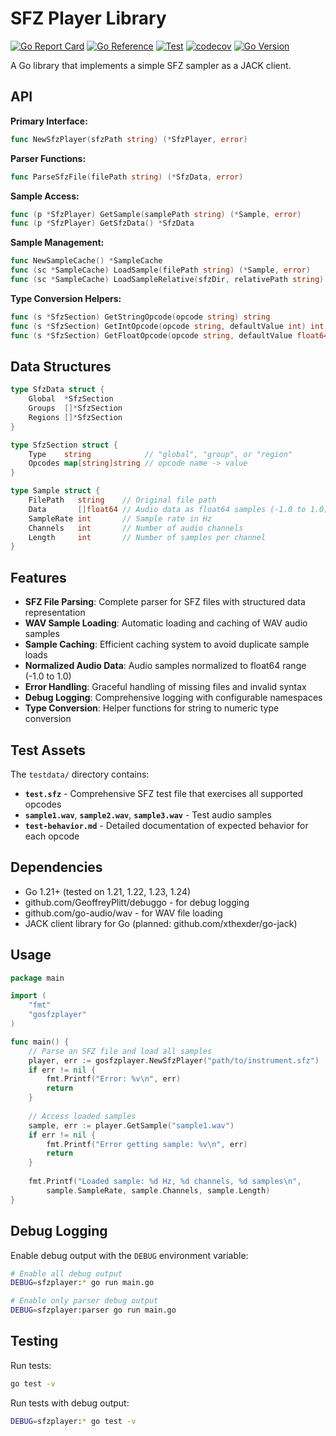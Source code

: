 # SFZ Player Library

[![Go Report Card](https://goreportcard.com/badge/github.com/GeoffreyPlitt/gosfzplayer)](https://goreportcard.com/report/github.com/GeoffreyPlitt/gosfzplayer)
[![Go Reference](https://pkg.go.dev/badge/github.com/GeoffreyPlitt/gosfzplayer.svg)](https://pkg.go.dev/github.com/GeoffreyPlitt/gosfzplayer)
[![Test](https://github.com/GeoffreyPlitt/gosfzplayer/workflows/Test/badge.svg)](https://github.com/GeoffreyPlitt/gosfzplayer/actions?query=workflow%3ATest)
[![codecov](https://codecov.io/gh/GeoffreyPlitt/gosfzplayer/branch/main/graph/badge.svg)](https://codecov.io/gh/GeoffreyPlitt/gosfzplayer)
[![Go Version](https://img.shields.io/github/go-mod/go-version/GeoffreyPlitt/gosfzplayer)](https://github.com/GeoffreyPlitt/gosfzplayer)

A Go library that implements a simple SFZ sampler as a JACK client.

## API

**Primary Interface:**
```go
func NewSfzPlayer(sfzPath string) (*SfzPlayer, error)
```

**Parser Functions:**
```go
func ParseSfzFile(filePath string) (*SfzData, error)
```

**Sample Access:**
```go
func (p *SfzPlayer) GetSample(samplePath string) (*Sample, error)
func (p *SfzPlayer) GetSfzData() *SfzData
```

**Sample Management:**
```go
func NewSampleCache() *SampleCache
func (sc *SampleCache) LoadSample(filePath string) (*Sample, error)
func (sc *SampleCache) LoadSampleRelative(sfzDir, relativePath string) (*Sample, error)
```

**Type Conversion Helpers:**
```go
func (s *SfzSection) GetStringOpcode(opcode string) string
func (s *SfzSection) GetIntOpcode(opcode string, defaultValue int) int
func (s *SfzSection) GetFloatOpcode(opcode string, defaultValue float64) float64
```

## Data Structures

```go
type SfzData struct {
    Global  *SfzSection
    Groups  []*SfzSection
    Regions []*SfzSection
}

type SfzSection struct {
    Type    string            // "global", "group", or "region"
    Opcodes map[string]string // opcode name -> value
}

type Sample struct {
    FilePath   string    // Original file path
    Data       []float64 // Audio data as float64 samples (-1.0 to 1.0)
    SampleRate int       // Sample rate in Hz
    Channels   int       // Number of audio channels
    Length     int       // Number of samples per channel
}
```

## Features

- **SFZ File Parsing**: Complete parser for SFZ files with structured data representation
- **WAV Sample Loading**: Automatic loading and caching of WAV audio samples
- **Sample Caching**: Efficient caching system to avoid duplicate sample loads
- **Normalized Audio Data**: Audio samples normalized to float64 range (-1.0 to 1.0)
- **Error Handling**: Graceful handling of missing files and invalid syntax
- **Debug Logging**: Comprehensive logging with configurable namespaces
- **Type Conversion**: Helper functions for string to numeric type conversion

## Test Assets

The `testdata/` directory contains:

- **`test.sfz`** - Comprehensive SFZ test file that exercises all supported opcodes
- **`sample1.wav`**, **`sample2.wav`**, **`sample3.wav`** - Test audio samples
- **`test-behavior.md`** - Detailed documentation of expected behavior for each opcode

## Dependencies

- Go 1.21+ (tested on 1.21, 1.22, 1.23, 1.24)
- github.com/GeoffreyPlitt/debuggo - for debug logging
- github.com/go-audio/wav - for WAV file loading
- JACK client library for Go (planned: github.com/xthexder/go-jack)

## Usage

```go
package main

import (
    "fmt"
    "gosfzplayer"
)

func main() {
    // Parse an SFZ file and load all samples
    player, err := gosfzplayer.NewSfzPlayer("path/to/instrument.sfz")
    if err != nil {
        fmt.Printf("Error: %v\n", err)
        return
    }
    
    // Access loaded samples
    sample, err := player.GetSample("sample1.wav")
    if err != nil {
        fmt.Printf("Error getting sample: %v\n", err)
        return
    }
    
    fmt.Printf("Loaded sample: %d Hz, %d channels, %d samples\n", 
        sample.SampleRate, sample.Channels, sample.Length)
}
```

## Debug Logging

Enable debug output with the `DEBUG` environment variable:

```bash
# Enable all debug output
DEBUG=sfzplayer:* go run main.go

# Enable only parser debug output  
DEBUG=sfzplayer:parser go run main.go
```

## Testing

Run tests:
```bash
go test -v
```

Run tests with debug output:
```bash
DEBUG=sfzplayer:* go test -v
```

